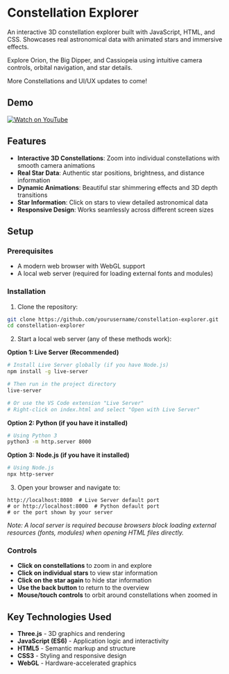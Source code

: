# Constellation Explorer

An interactive 3D constellation explorer built with JavaScript, HTML, and CSS. Showcases real astronomical data with animated stars and immersive effects. 

Explore Orion, the Big Dipper, and Cassiopeia using intuitive camera controls, orbital navigation, and star details.

More Constellations and UI/UX updates to come!

## Demo
[![Watch on YouTube](https://img.shields.io/badge/Watch%20on-YouTube-red?style=for-the-badge&logo=youtube)](https://youtu.be/adi-YmoglAk)

## Features

- **Interactive 3D Constellations**: Zoom into individual constellations with smooth camera animations
- **Real Star Data**: Authentic star positions, brightness, and distance information
- **Dynamic Animations**: Beautiful star shimmering effects and 3D depth transitions
- **Star Information**: Click on stars to view detailed astronomical data
- **Responsive Design**: Works seamlessly across different screen sizes

## Setup

### Prerequisites
- A modern web browser with WebGL support
- A local web server (required for loading external fonts and modules)

### Installation

1. Clone the repository:
```bash
git clone https://github.com/yourusername/constellation-explorer.git
cd constellation-explorer
```

2. Start a local web server (any of these methods work):

**Option 1: Live Server (Recommended)**
```bash
# Install Live Server globally (if you have Node.js)
npm install -g live-server

# Then run in the project directory
live-server

# Or use the VS Code extension "Live Server"
# Right-click on index.html and select "Open with Live Server"
```

**Option 2: Python (if you have it installed)**
```bash
# Using Python 3
python3 -m http.server 8000
```

**Option 3: Node.js (if you have it installed)**
```bash
# Using Node.js
npx http-server
```

3. Open your browser and navigate to:
```
http://localhost:8080  # Live Server default port
# or http://localhost:8000  # Python default port
# or the port shown by your server
```

*Note: A local server is required because browsers block loading external resources (fonts, modules) when opening HTML files directly.*

### Controls
- **Click on constellations** to zoom in and explore
- **Click on individual stars** to view star information
- **Click on the star again** to hide star information
- **Use the back button** to return to the overview
- **Mouse/touch controls** to orbit around constellations when zoomed in

## Key Technologies Used

- **Three.js** - 3D graphics and rendering
- **JavaScript (ES6)** - Application logic and interactivity
- **HTML5** - Semantic markup and structure
- **CSS3** - Styling and responsive design
- **WebGL** - Hardware-accelerated graphics

